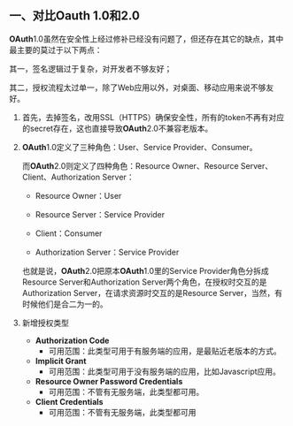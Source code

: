 

## 一、对比Oauth 1.0和2.0

**OAuth**1.0虽然在安全性上经过修补已经没有问题了，但还存在其它的缺点，其中最主要的莫过于以下两点：

其一，签名逻辑过于复杂，对开发者不够友好；

其二，授权流程太过单一，除了Web应用以外，对桌面、移动应用来说不够友好。



1. 首先，去掉签名，改用SSL（HTTPS）确保安全性，所有的token不再有对应的secret存在，这也直接导致**OAuth**2.0不兼容老版本。

2. **OAuth**1.0定义了三种角色：User、Service Provider、Consumer。

   而**OAuth**2.0则定义了四种角色：Resource Owner、Resource Server、Client、Authorization Server：

   - Resource Owner：User

   - Resource Server：Service Provider

   - Client：Consumer

   - Authorization Server：Service Provider

     

   也就是说，**OAuth**2.0把原本**OAuth**1.0里的Service Provider角色分拆成Resource Server和Authorization Server两个角色，在授权时交互的是Authorization Server，在请求资源时交互的是Resource Server，当然，有时候他们是合二为一的。

     

3. 新增授权类型

   - **Authorization Code**
     - 可用范围：此类型可用于有服务端的应用，是最贴近老版本的方式。
   - **Implicit Grant**
     - 可用范围：此类型可用于没有服务端的应用，比如Javascript应用。
   - **Resource Owner Password Credentials**
     - 可用范围：不管有无服务端，此类型都可用。
   - **Client Credentials**
     - 可用范围：不管有无服务端，此类型都可用